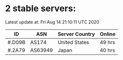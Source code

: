 # 2 stable servers:

Latest update at: Fri Aug 14 21:10:11 UTC 2020

| ID | ASN | Server Country | Online |
| -- | --- | -------------- | ------ |
| #.D09B | AS174 | United States | 49 hrs |
| #.2A79 | AS63949 | Japan | 40 hrs |

